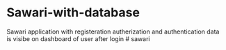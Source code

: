 # Sawari-with-database
Sawari application with registeration autherization and authentication data is visibe on dashboard of user after login
#   s a w a r i  
 